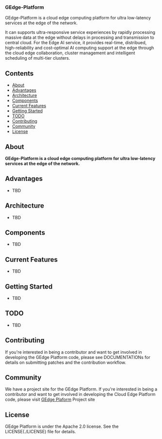 ### GEdge-Platform

GEdge-Platform is a cloud edge computing platform for ultra low-latency services at the edge of the network.

It can supports ultra-responsive service experiences by rapidly processing massive data at the edge without delays in processing and transmission to central cloud.
For the Edge AI service, it provides real-time, distribued, high-reliability and cost-optimal AI computing support at the edge through the cloud edge collaboration, cluster management and intelligent scheduling of multi-tier clusters.


## Contents
- [About](#about)
- [Advantages](#advantages)
- [Architecture](#architecture)
- [Components](#components)
- [Current Features](#current-features)
- [Getting Started](#getting-started)
- [TODO](#todo)
- [Contributing](#contributing)
- [Community](#commnunity)
- [License](#license)

## About

**GEdge-Platform is a cloud edge computing platform for ultra low-latency services at the edge of the network.**

## Advantages
- TBD

## Architecture
- TBD

## Components
- TBD

## Current Features
- TBD

## Getting Started
- TBD

## TODO
- TBD

## Contributing
If you're interested in being a contributor and want to get involved in developing the GEdge Platform code, please see DOCUMENTATIONs for details on submitting patches and the contribution workflow.

## Community
We have a project site for the GEdge Platform. If you're interested in being a contributor and want to get involved in developing the Cloud Edge Platform code, please visit [GEdge Plaform](https://gedge-platform.github.io) Project site

## License
GEdge Platform is under the Apache 2.0 license. See the LICENSE(./LICENSE) file for details.

